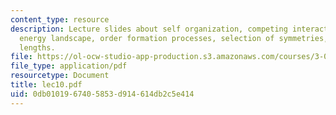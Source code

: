 ```yaml
---
content_type: resource
description: Lecture slides about self organization, competing interactions, free
  energy landscape, order formation processes, selection of symmetries, and characteristic
  lengths.
file: https://ol-ocw-studio-app-production.s3.amazonaws.com/courses/3-063-polymer-physics-spring-2007/0db0101967405853d914614db2c5e414_lec10.pdf
file_type: application/pdf
resourcetype: Document
title: lec10.pdf
uid: 0db01019-6740-5853-d914-614db2c5e414
---
```

